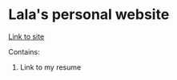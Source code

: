 # Lala's personal website

[Link to site](https://lvde21.github.io/)

Contains:
1. Link to my resume
